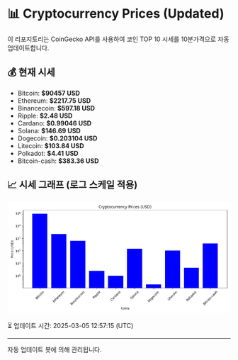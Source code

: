 
# 📊 Cryptocurrency Prices (Updated)

이 리포지토리는 CoinGecko API를 사용하여 코인 TOP 10 시세를 10분가격으로 자동 업데이트합니다.

## 💰 현재 시세
- Bitcoin: **$90457 USD**
- Ethereum: **$2217.75 USD**
- Binancecoin: **$597.18 USD**
- Ripple: **$2.48 USD**
- Cardano: **$0.99046 USD**
- Solana: **$146.69 USD**
- Dogecoin: **$0.203104 USD**
- Litecoin: **$103.84 USD**
- Polkadot: **$4.41 USD**
- Bitcoin-cash: **$383.36 USD**

## 📈 시세 그래프 (로그 스케일 적용)
![Crypto Prices](crypto_prices.png)

⏳ 업데이트 시간: 2025-03-05 12:57:15 (UTC)

---
자동 업데이트 봇에 의해 관리됩니다.
